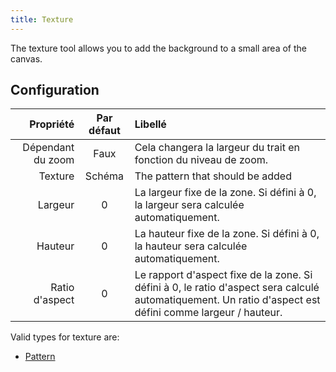 ```yaml
---
title: Texture
---
```


The texture tool allows you to add the background to a small area of the canvas.

## Configuration

|         Propriété | Par défaut | Libellé                                                                                                                                                                                                   |
| ----------------: | :--------: | :-------------------------------------------------------------------------------------------------------------------------------------------------------------------------------------------------------- |
| Dépendant du zoom |    Faux    | Cela changera la largeur du trait en fonction du niveau de zoom.                                                                                                                          |
|           Texture |   Schéma   | The pattern that should be added                                                                                                                                                                          |
|           Largeur |      0     | La largeur fixe de la zone. Si défini à 0, la largeur sera calculée automatiquement.                                                                                      |
|           Hauteur |      0     | La hauteur fixe de la zone. Si défini à 0, la hauteur sera calculée automatiquement.                                                                                      |
|    Ratio d'aspect |      0     | Le rapport d'aspect fixe de la zone. Si défini à 0, le ratio d'aspect sera calculé automatiquement. Un ratio d'aspect est défini comme largeur / hauteur. |

Valid types for texture are:

- [Pattern](../../background#pattern)
